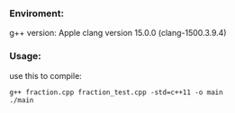 ### Enviroment:

g++ version: Apple clang version 15.0.0 (clang-1500.3.9.4)

### Usage:

use this to compile:

```shell
g++ fraction.cpp fraction_test.cpp -std=c++11 -o main
./main
```